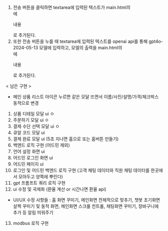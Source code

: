 1. 전송 버튼을 클릭하면 textarea에 입력된 텍스트가 main.html의 <div class="message">에 <p class="from-me margin-t_one">내용</p>로 추가된다.
2. 또한 전송 버튼을 누를 때 textarea에 입력된 텍스트를 openai api를 통해 gpt4o-2024-05-13 모델에 입력하고, 모델의 출력을 main.html의 <div class="message">에 <p class="from-them margin-t_one">내용</p>로 추가된다.







< 남은 구현 >
* 메인 상품 리스트 아이콘 누르면 같은 모달 뜨면서 이름/사진/설명/가격/체크박스 동적으로 변경
1. 상품 디테일 모달 ui ㅇ
2. 주문하기 모달 ui ㅇ
3. 결제 수단 선택 모달 ui ㅇ
4. 큐알 코드 모달 ui
5. 결제 완료 모달 ui (5초 지나면 홈으로 또는 홈버튼 만들기)
6. 백엔드 로직 구현 (어드민 제외)
7. 언어 설정 화면 ui
8. 어드민 로그인 화면 ui
9. 어드민 페이지 ui
10. 로그인 및 어드민 백엔드 로직 구현 (고객 채팅 데이터와 직원 채팅 데이터를 한곳에서 모아두고 양쪽에 뿌린다)
11. gpt 프롬프트 쿼리 로직 구현
12. ui 수정 및 국제화 (환율 계산 or 시간나면 환율 api)
* UI/UX 수정 사항들 : 홈 화면 꾸미기, 메인화면 전체적으로 맞추기, 챗봇 초기화면 살짝 꾸미기 및 동적 화면, 메인화면 스크롤 컨트롤, 채팅화면 꾸미기, 장바구니에 추가 등 알림 띄워주기
13. modbus 로직 구현